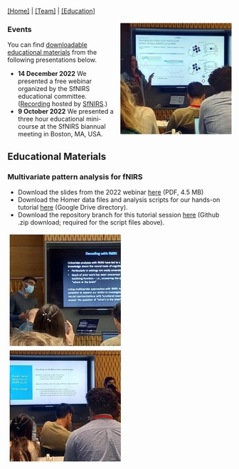 [\[Home\]](index.html) \| [\[Team\]](team.html) \| [\[Education\]](educ.html)

<img align="right" src="images/sfnirs_lauren2_oct2022_web.jpg" alt="Lauren Emberson speaking at SfNIRS 2022" width="250px" style="margin: 5px 0px 5px 15px;">

### Events
You can find [downloadable educational materials](#educational-materials) from the following presentations below.<br> 
- **14 December 2022** We presented a free webinar organized by the SfNIRS educational committee. ([Recording](https://fnirs.org/events/educational-tutorials/) hosted by [SfNIRS](https://fnirs.org).)<br> 
- **9 October 2022** We presented a three hour educational mini-course at the SfNIRS biannual meeting in Boston, MA, USA. 

<p style='clear:both;'></p>

## Educational Materials 
### Multivariate pattern analysis for fNIRS
- Download the slides from the 2022 webinar [here](https://github.com/TeamMCPA/TeamMCPA.github.io/raw/master/Slides_MVPA_and_fNIRS_forWeb.pdf) (PDF, 4.5 MB)
- Download the Homer data files and analysis scripts for our hands-on tutorial [here](https://drive.google.com/drive/folders/1GutVh7Av33zaY3FzjUB2A491XnM5MXF8?usp=sharing) (Google Drive directory).
- Download the repository branch for this tutorial session [here](https://github.com/TeamMCPA/Consortium-Analyses/archive/refs/heads/SfNIRS_2022.zip) (Github .zip download; required for the script files above).

<img align="center" src="images/sfnirs_vik_oct2022_web.jpg" alt="Vik Bejjanki speaking at SfNIRS 2022" width="250px" style="margin: 5px 5px 5px 5px;"> <img align="center" src="images/sfnirs_ben_oct2022_web.jpg" alt="Ben Zinszer speaking at SfNIRS 2022" width="250px" style="margin: 5px 5px 5px 5px;">
